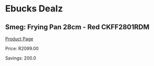 
# Ebucks Dealz
## Smeg: Frying Pan 28cm - Red CKFF2801RDM
[Product Page](https://www.ebucks.com/web/shop/productSelected.do?prodId=1170690229&catId=704983235)

Price: R2099.00

Savings: 200.0


	